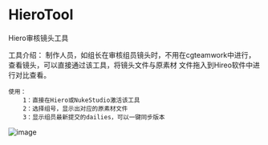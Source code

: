 # HieroTool
Hiero审核镜头工具

工具介绍：
    制作人员，如组长在审核组员镜头时，不用在cgteamwork中进行，查看镜头，可以直接通过该工具，将镜头文件与原素材
文件拖入到Hireo软件中进行对比查看。

    使用：
        1：直接在Hiero或NukeStudio激活该工具
        2：选择组号，显示出对应的原素材文件
        3：显示组员最新提交的dailies，可以一键同步版本
![image](https://github.com/WangTianX/NukeTask/blob/master/image/%E5%BE%AE%E4%BF%A1%E6%88%AA%E5%9B%BE_20190527212042.png)
